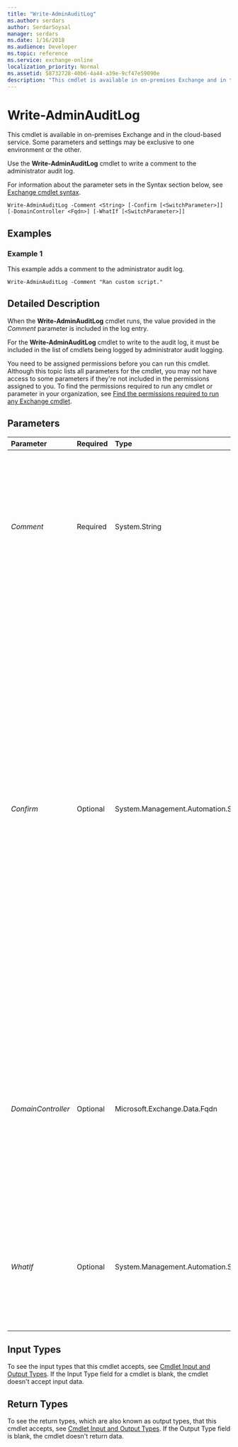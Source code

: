 ```yaml
---
title: "Write-AdminAuditLog"
ms.author: serdars
author: SerdarSoysal
manager: serdars
ms.date: 1/16/2018
ms.audience: Developer
ms.topic: reference
ms.service: exchange-online
localization_priority: Normal
ms.assetid: 58732728-40b6-4a44-a39e-9cf47e59090e
description: "This cmdlet is available in on-premises Exchange and in the cloud-based service. Some parameters and settings may be exclusive to one environment or the other."
---
```


# Write-AdminAuditLog

This cmdlet is available in on-premises Exchange and in the cloud-based service. Some parameters and settings may be exclusive to one environment or the other. 
  
Use the **Write-AdminAuditLog** cmdlet to write a comment to the administrator audit log.
  
For information about the parameter sets in the Syntax section below, see [Exchange cmdlet syntax](https://technet.microsoft.com/library/bb123552.aspx). 
  
```
Write-AdminAuditLog -Comment <String> [-Confirm [<SwitchParameter>]] [-DomainController <Fqdn>] [-WhatIf [<SwitchParameter>]]

```

## Examples
<a name="Examples"> </a>

### Example 1

This example adds a comment to the administrator audit log.
  
```
Write-AdminAuditLog -Comment "Ran custom script."
```

## Detailed Description
<a name="DetailedDescription"> </a>

When the **Write-AdminAuditLog** cmdlet runs, the value provided in the _Comment_ parameter is included in the log entry.
  
For the **Write-AdminAuditLog** cmdlet to write to the audit log, it must be included in the list of cmdlets being logged by administrator audit logging.
  
You need to be assigned permissions before you can run this cmdlet. Although this topic lists all parameters for the cmdlet, you may not have access to some parameters if they're not included in the permissions assigned to you. To find the permissions required to run any cmdlet or parameter in your organization, see [Find the permissions required to run any Exchange cmdlet](https://technet.microsoft.com/library/mt432940.aspx).
  
## Parameters
<a name="DetailedDescription"> </a>

|**Parameter**|**Required**|**Type**|**Description**|
|:-----|:-----|:-----|:-----|
| _Comment_ <br/> |Required  <br/> |System.String  <br/> |The  _Comment_ parameter specifies the comment to add to the administrator audit log. The maximum length is 500 characters. <br/> If the comment you specify contains spaces, enclose the comment in quotation marks (").  <br/> |
| _Confirm_ <br/> |Optional  <br/> |System.Management.Automation.SwitchParameter  <br/> | The _Confirm_ switch specifies whether to show or hide the confirmation prompt. How this switch affects the cmdlet depends on if the cmdlet requires confirmation before proceeding. <br/>  Destructive cmdlets (for example, **Remove-\*** cmdlets) have a built-in pause that forces you to acknowledge the command before proceeding. For these cmdlets, you can skip the confirmation prompt by using this exact syntax: `-Confirm:$false`.  <br/>  Most other cmdlets (for example, **New-\*** and **Set-\*** cmdlets) don't have a built-in pause. For these cmdlets, specifying the _Confirm_ switch without a value introduces a pause that forces you acknowledge the command before proceeding. <br/> |
| _DomainController_ <br/> |Optional  <br/> |Microsoft.Exchange.Data.Fqdn  <br/> |This parameter is available only in on-premises Exchange.  <br/> The  _DomainController_ parameter specifies the domain controller that's used by this cmdlet to read data from or write data to Active Directory. You identify the domain controller by its fully qualified domain name (FQDN). For example, `dc01.contoso.com`.  <br/> |
| _WhatIf_ <br/> |Optional  <br/> |System.Management.Automation.SwitchParameter  <br/> |The  _WhatIf_ switch simulates the actions of the command. You can use this switch to view the changes that would occur without actually applying those changes. You don't need to specify a value with this switch. <br/> |
   
## Input Types
<a name="InputTypes"> </a>

To see the input types that this cmdlet accepts, see [Cmdlet Input and Output Types](http://go.microsoft.com/fwlink/p/?linkId=616387). If the Input Type field for a cmdlet is blank, the cmdlet doesn't accept input data. 
  
## Return Types
<a name="ReturnTypes"> </a>

To see the return types, which are also known as output types, that this cmdlet accepts, see [Cmdlet Input and Output Types](http://go.microsoft.com/fwlink/p/?linkId=616387). If the Output Type field is blank, the cmdlet doesn't return data. 
  

